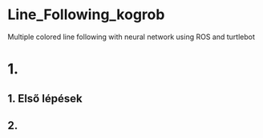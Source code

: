 # Line_Following_kogrob
Multiple colored line following with neural network using ROS and turtlebot
# 1.
## 1. Első lépések
## 2. 
